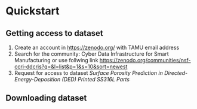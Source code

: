 # Quickstart

## Getting access to dataset

1. Create an account in https://zenodo.org/ with TAMU email address
2. Search for the community: Cyber Data Infrastructure for Smart Manufacturing or use follwing link
   https://zenodo.org/communities/nsf-ccri-ddcris?q=&l=list&p=1&s=10&sort=newest
3. Request for access to dataset *Surface Porosity Prediction in Directed-Energy-Deposition (DED) Printed SS316L Parts*

## Downloading dataset
